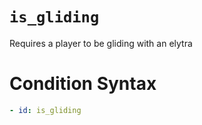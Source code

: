 # `is_gliding`

Requires a player to be gliding with an elytra

# Condition Syntax
```yaml
- id: is_gliding
```
